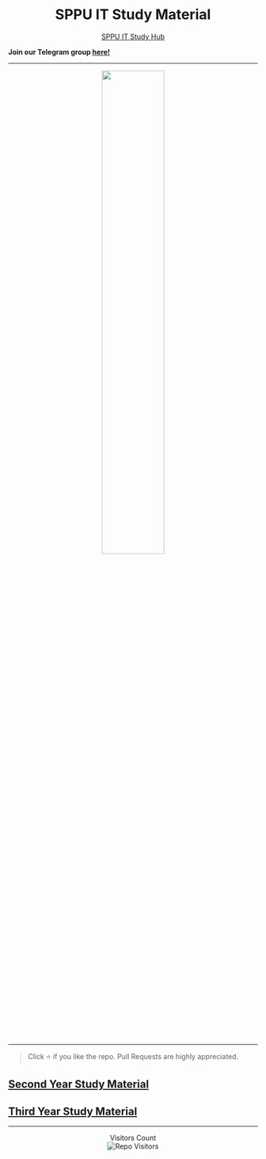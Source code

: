 <h1 align="center">SPPU IT Study Material</h1>

<p align='center'>
  <a href="https://sppustudyhub.vercel.app">
    SPPU IT Study Hub
  </a>
</p>


**Join our Telegram group [here!](https://t.me/sppuinformationtechnology)**

<hr>
<p align='center'><img width="50%" src="https://www.parthsali.me/meme.png"></img></p>
<hr>

> Click :star: if you like the repo. Pull Requests are highly appreciated.

## [Second Year Study Material](docs/SE.md)

## [Third Year Study Material](docs/TE.md)

<hr>

<p align='center'>Visitors Count <br><img align="center" alt="Repo Visitors" src="https://profile-counter.glitch.me/parthsali/count.svg"/></p>
